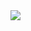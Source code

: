 
<img src="https://github.com/wintermoca/BgLabelControlApp/assets/102385398/1da64a34-13d6-4cd1-9e78-83713b7b368a"/>
